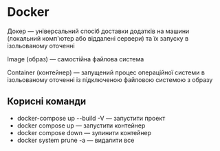 # Docker

Докер — універсальний спосіб доставки додатків на машини (локальний комп'ютер або віддалені сервери) та їх запуску в ізольованому оточенні

Image (образ) — самостійна файлова система

Container (контейнер) — запущений процес операційної системи в ізольованому оточенні із підключеною файловою системою з образу

## Корисні команди

-   docker-compose up --build -V — запустити проект
-   docker compose up — запустити контейнер
-   docker compose down — зупинити контейнер
-   docker system prune -a — видалити все
